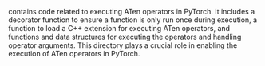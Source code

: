 contains code related to executing ATen operators in PyTorch. It includes a decorator function to ensure a function is only run once during execution, a function to load a C++ extension for executing ATen operators, and functions and data structures for executing the operators and handling operator arguments. This directory plays a crucial role in enabling the execution of ATen operators in PyTorch.